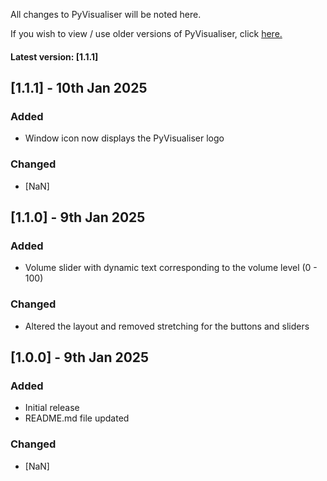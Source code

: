 All changes to PyVisualiser will be noted here. </p>
If you wish to view / use older versions of PyVisualiser, click [here.](https://gitlab.com/steales/PyVisArchive)
#### Latest version: [1.1.1]

## [1.1.1] - 10th Jan 2025
### Added
- Window icon now displays the PyVisualiser logo

### Changed
- [NaN]

## [1.1.0] - 9th Jan 2025
### Added
- Volume slider with dynamic text corresponding to the volume level (0 - 100)

### Changed
- Altered the layout and removed stretching for the buttons and sliders

## [1.0.0] - 9th Jan 2025
### Added
- Initial release
- README.md file updated

### Changed
- [NaN]
